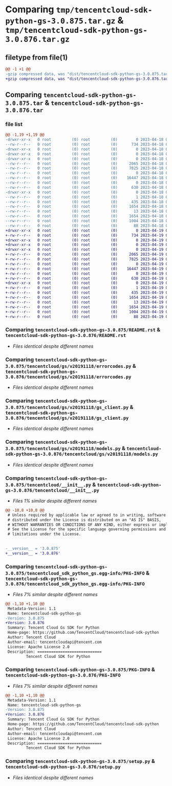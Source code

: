 # Comparing `tmp/tencentcloud-sdk-python-gs-3.0.875.tar.gz` & `tmp/tencentcloud-sdk-python-gs-3.0.876.tar.gz`

## filetype from file(1)

```diff
@@ -1 +1 @@
-gzip compressed data, was "dist/tencentcloud-sdk-python-gs-3.0.875.tar", last modified: Tue Apr 18 00:39:36 2023, max compression
+gzip compressed data, was "dist/tencentcloud-sdk-python-gs-3.0.876.tar", last modified: Wed Apr 19 00:28:27 2023, max compression
```

## Comparing `tencentcloud-sdk-python-gs-3.0.875.tar` & `tencentcloud-sdk-python-gs-3.0.876.tar`

### file list

```diff
@@ -1,19 +1,19 @@
-drwxr-xr-x   0 root         (0) root         (0)        0 2023-04-18 00:39:36.000000 tencentcloud-sdk-python-gs-3.0.875/
--rw-r--r--   0 root         (0) root         (0)      734 2023-04-18 00:39:36.000000 tencentcloud-sdk-python-gs-3.0.875/README.rst
-drwxr-xr-x   0 root         (0) root         (0)        0 2023-04-18 00:39:36.000000 tencentcloud-sdk-python-gs-3.0.875/tencentcloud/
-drwxr-xr-x   0 root         (0) root         (0)        0 2023-04-18 00:39:36.000000 tencentcloud-sdk-python-gs-3.0.875/tencentcloud/gs/
-drwxr-xr-x   0 root         (0) root         (0)        0 2023-04-18 00:39:36.000000 tencentcloud-sdk-python-gs-3.0.875/tencentcloud/gs/v20191118/
--rw-r--r--   0 root         (0) root         (0)     2065 2023-04-18 00:39:36.000000 tencentcloud-sdk-python-gs-3.0.875/tencentcloud/gs/v20191118/errorcodes.py
--rw-r--r--   0 root         (0) root         (0)     7825 2023-04-18 00:39:36.000000 tencentcloud-sdk-python-gs-3.0.875/tencentcloud/gs/v20191118/gs_client.py
--rw-r--r--   0 root         (0) root         (0)        0 2023-04-18 00:39:36.000000 tencentcloud-sdk-python-gs-3.0.875/tencentcloud/gs/v20191118/__init__.py
--rw-r--r--   0 root         (0) root         (0)    16447 2023-04-18 00:39:36.000000 tencentcloud-sdk-python-gs-3.0.875/tencentcloud/gs/v20191118/models.py
--rw-r--r--   0 root         (0) root         (0)        0 2023-04-18 00:39:36.000000 tencentcloud-sdk-python-gs-3.0.875/tencentcloud/gs/__init__.py
--rw-r--r--   0 root         (0) root         (0)      630 2023-04-18 00:39:36.000000 tencentcloud-sdk-python-gs-3.0.875/tencentcloud/__init__.py
-drwxr-xr-x   0 root         (0) root         (0)        0 2023-04-18 00:39:36.000000 tencentcloud-sdk-python-gs-3.0.875/tencentcloud_sdk_python_gs.egg-info/
--rw-r--r--   0 root         (0) root         (0)        1 2023-04-18 00:39:36.000000 tencentcloud-sdk-python-gs-3.0.875/tencentcloud_sdk_python_gs.egg-info/dependency_links.txt
--rw-r--r--   0 root         (0) root         (0)      435 2023-04-18 00:39:36.000000 tencentcloud-sdk-python-gs-3.0.875/tencentcloud_sdk_python_gs.egg-info/SOURCES.txt
--rw-r--r--   0 root         (0) root         (0)     1654 2023-04-18 00:39:36.000000 tencentcloud-sdk-python-gs-3.0.875/tencentcloud_sdk_python_gs.egg-info/PKG-INFO
--rw-r--r--   0 root         (0) root         (0)       13 2023-04-18 00:39:36.000000 tencentcloud-sdk-python-gs-3.0.875/tencentcloud_sdk_python_gs.egg-info/top_level.txt
--rw-r--r--   0 root         (0) root         (0)     1654 2023-04-18 00:39:36.000000 tencentcloud-sdk-python-gs-3.0.875/PKG-INFO
--rw-r--r--   0 root         (0) root         (0)     1004 2023-04-18 00:39:36.000000 tencentcloud-sdk-python-gs-3.0.875/setup.py
--rw-r--r--   0 root         (0) root         (0)       88 2023-04-18 00:39:36.000000 tencentcloud-sdk-python-gs-3.0.875/setup.cfg
+drwxr-xr-x   0 root         (0) root         (0)        0 2023-04-19 00:28:27.000000 tencentcloud-sdk-python-gs-3.0.876/
+-rw-r--r--   0 root         (0) root         (0)      734 2023-04-19 00:28:27.000000 tencentcloud-sdk-python-gs-3.0.876/README.rst
+drwxr-xr-x   0 root         (0) root         (0)        0 2023-04-19 00:28:27.000000 tencentcloud-sdk-python-gs-3.0.876/tencentcloud/
+drwxr-xr-x   0 root         (0) root         (0)        0 2023-04-19 00:28:27.000000 tencentcloud-sdk-python-gs-3.0.876/tencentcloud/gs/
+drwxr-xr-x   0 root         (0) root         (0)        0 2023-04-19 00:28:27.000000 tencentcloud-sdk-python-gs-3.0.876/tencentcloud/gs/v20191118/
+-rw-r--r--   0 root         (0) root         (0)     2065 2023-04-19 00:28:27.000000 tencentcloud-sdk-python-gs-3.0.876/tencentcloud/gs/v20191118/errorcodes.py
+-rw-r--r--   0 root         (0) root         (0)     7825 2023-04-19 00:28:27.000000 tencentcloud-sdk-python-gs-3.0.876/tencentcloud/gs/v20191118/gs_client.py
+-rw-r--r--   0 root         (0) root         (0)        0 2023-04-19 00:28:27.000000 tencentcloud-sdk-python-gs-3.0.876/tencentcloud/gs/v20191118/__init__.py
+-rw-r--r--   0 root         (0) root         (0)    16447 2023-04-19 00:28:27.000000 tencentcloud-sdk-python-gs-3.0.876/tencentcloud/gs/v20191118/models.py
+-rw-r--r--   0 root         (0) root         (0)        0 2023-04-19 00:28:27.000000 tencentcloud-sdk-python-gs-3.0.876/tencentcloud/gs/__init__.py
+-rw-r--r--   0 root         (0) root         (0)      630 2023-04-19 00:28:27.000000 tencentcloud-sdk-python-gs-3.0.876/tencentcloud/__init__.py
+drwxr-xr-x   0 root         (0) root         (0)        0 2023-04-19 00:28:27.000000 tencentcloud-sdk-python-gs-3.0.876/tencentcloud_sdk_python_gs.egg-info/
+-rw-r--r--   0 root         (0) root         (0)        1 2023-04-19 00:28:27.000000 tencentcloud-sdk-python-gs-3.0.876/tencentcloud_sdk_python_gs.egg-info/dependency_links.txt
+-rw-r--r--   0 root         (0) root         (0)      435 2023-04-19 00:28:27.000000 tencentcloud-sdk-python-gs-3.0.876/tencentcloud_sdk_python_gs.egg-info/SOURCES.txt
+-rw-r--r--   0 root         (0) root         (0)     1654 2023-04-19 00:28:27.000000 tencentcloud-sdk-python-gs-3.0.876/tencentcloud_sdk_python_gs.egg-info/PKG-INFO
+-rw-r--r--   0 root         (0) root         (0)       13 2023-04-19 00:28:27.000000 tencentcloud-sdk-python-gs-3.0.876/tencentcloud_sdk_python_gs.egg-info/top_level.txt
+-rw-r--r--   0 root         (0) root         (0)     1654 2023-04-19 00:28:27.000000 tencentcloud-sdk-python-gs-3.0.876/PKG-INFO
+-rw-r--r--   0 root         (0) root         (0)     1004 2023-04-19 00:28:27.000000 tencentcloud-sdk-python-gs-3.0.876/setup.py
+-rw-r--r--   0 root         (0) root         (0)       88 2023-04-19 00:28:27.000000 tencentcloud-sdk-python-gs-3.0.876/setup.cfg
```

### Comparing `tencentcloud-sdk-python-gs-3.0.875/README.rst` & `tencentcloud-sdk-python-gs-3.0.876/README.rst`

 * *Files identical despite different names*

### Comparing `tencentcloud-sdk-python-gs-3.0.875/tencentcloud/gs/v20191118/errorcodes.py` & `tencentcloud-sdk-python-gs-3.0.876/tencentcloud/gs/v20191118/errorcodes.py`

 * *Files identical despite different names*

### Comparing `tencentcloud-sdk-python-gs-3.0.875/tencentcloud/gs/v20191118/gs_client.py` & `tencentcloud-sdk-python-gs-3.0.876/tencentcloud/gs/v20191118/gs_client.py`

 * *Files identical despite different names*

### Comparing `tencentcloud-sdk-python-gs-3.0.875/tencentcloud/gs/v20191118/models.py` & `tencentcloud-sdk-python-gs-3.0.876/tencentcloud/gs/v20191118/models.py`

 * *Files identical despite different names*

### Comparing `tencentcloud-sdk-python-gs-3.0.875/tencentcloud/__init__.py` & `tencentcloud-sdk-python-gs-3.0.876/tencentcloud/__init__.py`

 * *Files 1% similar despite different names*

```diff
@@ -10,8 +10,8 @@
 # Unless required by applicable law or agreed to in writing, software
 # distributed under the License is distributed on an "AS IS" BASIS,
 # WITHOUT WARRANTIES OR CONDITIONS OF ANY KIND, either express or implied.
 # See the License for the specific language governing permissions and
 # limitations under the License.
 
 
-__version__ = '3.0.875'
+__version__ = '3.0.876'
```

### Comparing `tencentcloud-sdk-python-gs-3.0.875/tencentcloud_sdk_python_gs.egg-info/PKG-INFO` & `tencentcloud-sdk-python-gs-3.0.876/tencentcloud_sdk_python_gs.egg-info/PKG-INFO`

 * *Files 7% similar despite different names*

```diff
@@ -1,10 +1,10 @@
 Metadata-Version: 1.1
 Name: tencentcloud-sdk-python-gs
-Version: 3.0.875
+Version: 3.0.876
 Summary: Tencent Cloud Gs SDK for Python
 Home-page: https://github.com/TencentCloud/tencentcloud-sdk-python
 Author: Tencent Cloud
 Author-email: tencentcloudapi@tencent.com
 License: Apache License 2.0
 Description: ============================
         Tencent Cloud SDK for Python
```

### Comparing `tencentcloud-sdk-python-gs-3.0.875/PKG-INFO` & `tencentcloud-sdk-python-gs-3.0.876/PKG-INFO`

 * *Files 7% similar despite different names*

```diff
@@ -1,10 +1,10 @@
 Metadata-Version: 1.1
 Name: tencentcloud-sdk-python-gs
-Version: 3.0.875
+Version: 3.0.876
 Summary: Tencent Cloud Gs SDK for Python
 Home-page: https://github.com/TencentCloud/tencentcloud-sdk-python
 Author: Tencent Cloud
 Author-email: tencentcloudapi@tencent.com
 License: Apache License 2.0
 Description: ============================
         Tencent Cloud SDK for Python
```

### Comparing `tencentcloud-sdk-python-gs-3.0.875/setup.py` & `tencentcloud-sdk-python-gs-3.0.876/setup.py`

 * *Files identical despite different names*

